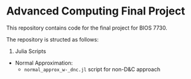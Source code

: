 # Advanced Computing Final Project

This repository contains code for the final project for BIOS 7730.

The repository is structed as follows:

1) Julia Scripts
  - Normal Approximation:
    - `normal_approx_w-_dnc.jl` script for non-D&C approach
